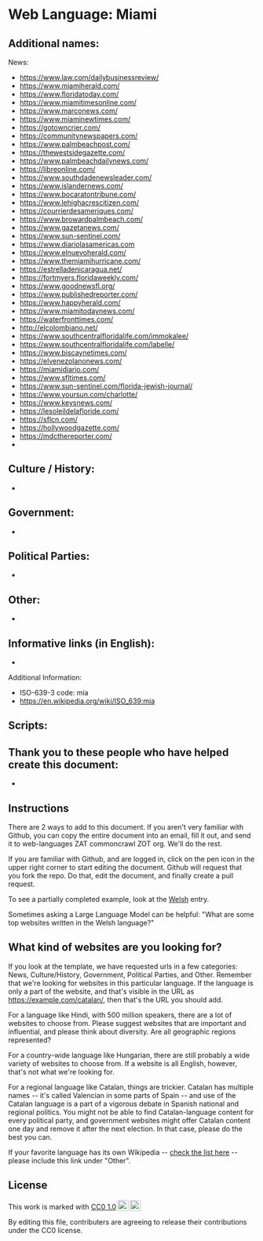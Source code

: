 # Web Language: Miami

Additional names:
- 

News:
- https://www.law.com/dailybusinessreview/
- https://www.miamiherald.com/
- https://www.floridatoday.com/
- https://www.miamitimesonline.com/
- https://www.marconews.com/
- https://www.miaminewtimes.com/
- https://gotowncrier.com/
- https://communitynewspapers.com/
- https://www.palmbeachpost.com/
- https://thewestsidegazette.com/
- https://www.palmbeachdailynews.com/
- https://libreonline.com/
- https://www.southdadenewsleader.com/
- https://www.islandernews.com/
- https://www.bocaratontribune.com/
- https://www.lehighacrescitizen.com/
- https://courrierdesameriques.com/
- https://www.browardpalmbeach.com/
- https://www.gazetanews.com/
- https://www.sun-sentinel.com/
- https://www.diariolasamericas.com
- https://www.elnuevoherald.com/
- https://www.themiamihurricane.com/
- https://estrelladenicaragua.net/
- https://fortmyers.floridaweekly.com/
- https://www.goodnewsfl.org/
- https://www.publishedreporter.com/
- https://www.happyherald.com/
- https://www.miamitodaynews.com/
- https://waterfronttimes.com/
- http://elcolombiano.net/
- https://www.southcentralfloridalife.com/immokalee/
- https://www.southcentralfloridalife.com/labelle/
- https://www.biscaynetimes.com/
- https://elvenezolanonews.com/
- https://miamidiario.com/
- https://www.sfltimes.com/
- https://www.sun-sentinel.com/florida-jewish-journal/
- https://www.yoursun.com/charlotte/
- https://www.keysnews.com/
- https://lesoleildelafloride.com/
- https://sflcn.com/
- https://hollywoodgazette.com/
- https://mdcthereporter.com/
- 

Culture / History:
- 
- 

Government:
- 
- 

Political Parties:
- 
- 

Other:
- 
- 

Informative links (in English):
- 
- 

Additional Information:
- ISO-639-3 code: mia
- https://en.wikipedia.org/wiki/ISO_639:mia


Scripts:
- 

Thank you to these people who have helped create this document:
- 
- 

## Instructions

There are 2 ways to add to this document. If you aren't very familiar
with Github, you can copy the entire document into an email, fill it
out, and send it to web-languages ZAT commoncrawl ZOT org. We'll do the rest.

If you are familiar with Github, and are logged in, click on the pen
icon in the upper right corner to start editing the document.
Github will request that you fork the repo. Do that, edit the
document, and finally create a pull request.

To see a partially completed example, look at the
[Welsh](../living/welsh.md) entry.

Sometimes asking a Large Language Model can be helpful: "What are some
top websites written in the Welsh language?"

## What kind of websites are you looking for?

If you look at the template, we have requested urls in a few
categories: News, Culture/History, Government, Political Parties, and
Other. Remember that we're looking for websites in this particular
language. If the language is only a part of the website, and that's
visible in the URL as https://example.com/catalan/, then that's the
URL you should add.

For a language like Hindi, with 500 million speakers, there are a lot
of websites to choose from. Please suggest websites that are important
and influential, and please think about diversity. Are all geographic
regions represented?

For a country-wide language like Hungarian, there are still probably a
wide variety of websites to choose from. If a website is all English,
however, that's not what we're looking for.

For a regional language like Catalan, things are trickier. Catalan has
multiple names -- it's called Valencian in some parts of Spain -- and
use of the Catalan language is a part of a vigorous debate in Spanish
national and regional politics. You might not be able to find
Catalan-language content for every political party, and government
websites might offer Catalan content one day and remove it after
the next election. In that case, please do the best you can.

If your favorite language has its own Wikipedia -- [check the list here](https://en.wikipedia.org/wiki/List_of_Wikipedias) --
please include this link under "Other".

## License

<p xmlns:cc="http://creativecommons.org/ns#" >This work is marked with <a href="https://creativecommons.org/publicdomain/zero/1.0/?ref=chooser-v1" target="_blank" rel="license noopener noreferrer" style="display:inline-block;">CC0 1.0<img style="height:22px!important;margin-left:3px;vertical-align:text-bottom;" src="https://mirrors.creativecommons.org/presskit/icons/cc.svg?ref=chooser-v1" alt=""><img style="height:22px!important;margin-left:3px;vertical-align:text-bottom;" src="https://mirrors.creativecommons.org/presskit/icons/zero.svg?ref=chooser-v1" alt=""></a></p>

By editing this file, contributers are agreeing to release their contributions under the CC0 license.
